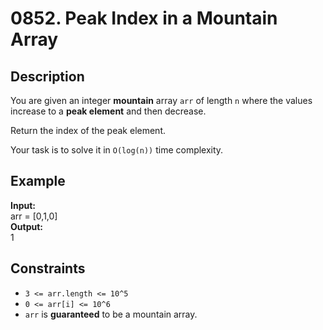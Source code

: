 # 0852. Peak Index in a Mountain Array

## Description

You are given an integer **mountain** array `arr` of length `n` where the values increase to a **peak element** and then decrease.

Return the index of the peak element.

Your task is to solve it in `O(log(n))` time complexity.

## Example

**Input:**  
arr = [0,1,0]
<br>
**Output:**
<br>
1

## Constraints

- `3 <= arr.length <= 10^5`
- `0 <= arr[i] <= 10^6`
- `arr` is **guaranteed** to be a mountain array.
